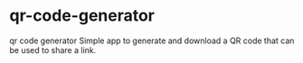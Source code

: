 # qr-code-generator
qr code generator
Simple app to generate and download a QR code that can be used to share a link.
